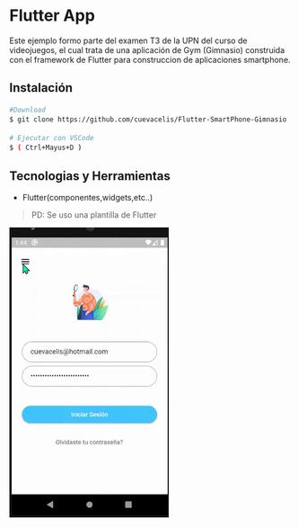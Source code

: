 # Flutter App

Este ejemplo formo parte del examen T3 de la UPN del curso de videojuegos, el cual trata de una aplicación de Gym (Gimnasio) construida con el framework de Flutter para construccion de aplicaciones smartphone.

## Instalación

```bash
#Download
$ git clone https://github.com/cuevacelis/Flutter-SmartPhone-Gimnasio

# Ejecutar con VSCode
$ ( Ctrl+Mayus+D )
```
## Tecnologias y Herramientas

- Flutter(componentes,widgets,etc..)

> PD: Se uso una plantilla de Flutter

![gif](https://raw.githubusercontent.com/cuevacelis/Flutter-SmartPhone-Gimnasio/master/github/video.gif)